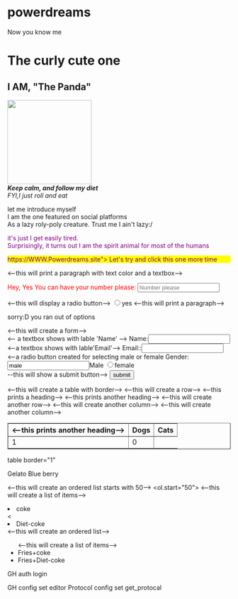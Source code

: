 # powerdreams
<html>
<head>
  <tittle> Now you know me</tittle>
<head>
<body>
    <div>
     <h1>The curly cute one</h1>
    <h2>I AM, "The Panda"</h2>
     </div>
    <IMG
SRC="Panda.png"
Width="190"/>
     <br>
    <b><i>Keep calm, and follow my diet</b></I>
       <br>
      <I>FYI,I just roll and eat</I>
    </div>
    <p> let me introduce myself <br>
    I am the one featured on social platforms<br>
    As a lazy roly-poly creature. Trust me I ain't lazy:/
      </p>
      </div>
     <P style ="color: purple">
     it's just I get easily tired.
    <br>
       Surprisingly, it turns out I am the spirit animal for most of the humans
        </p>
        </div>
   <P style="color: purple; background-color: yellow; width 25%>

    It's just I get easily tired.<br>
    Surprisingly,it turns out I am the spirit animal for most of the humans:
          </p>
        </div>
    <h5>we'll keep taking you back to experience the owesomeness:D</h5>
    <a
Href="https://WWW.Powerdreams.site">
 Let's try and click this one more time

   <--this will print a paragraph with text color and a textbox-->
   <p style="color:red;">
   Hey, Yes You can have your number please:
     <input type="text"
Placeholder="Number please">
  </p
  <--this will print a paragraph-->
  <p are you enjoying this video with us?</p>
  <--this will display a radio button-->
 <input type="radio">yes
  <--this will print a paragraph-->
  <p> sorry:D you ran out of options</p>
 <--this will create a form-->
<Form action="my-handing-form-page">
<-- a textbox shows with lable 'Name' -->
  Name:<input
Type="text"><br/>
  <--a textbox shows with lable'Email'-->
  Email::<input
type="text"><br/>
   <--a radio button created for selecting male or female
  Gender:<input
   <Type= "radio"
 Name="gender"
Value="male">Male
<Input type="radio"
 Name="gender"
Value="female">female
<br/>
  --this will show a submit button-->
  <button
type="submit">submit</button>
  </form>
  <--this will create a table with border-->
  <table border="1">
  <--this will create a row-->
     <tr>
  <--this prints a heading-->
   <th>
  <--this prints another heading-->
   <th>Dogs</th>
  <--this prints another heading-->
   <th>Cats</th>
      </tr>
   <--this will create another row-->
  <tr>
 <--this will create another column-->
  <td> 1</td>
 <--this will create another column-->
 <td>0</td>
  </tr>
 </table>

table border="1"
  <tr>
  <td>Gelato </td>
 <td> Blue berry</td>
   <tr>
</table>

  <--this will create an ordered list starts with 50-->
   <ol.start="50">
 <--this will create a list of items-->
  <li>coke</li>
  <<Li>Diet-coke</li>
</Ol>
 <--this will create an ordered list-->
<UL>
  <--this will create a list of items-->
<Li> Fries+coke</li>
<Li> Fries+Diet-coke</li>
  </UL>
GH auth login

GH config set editor<editor>
Protocol config set get_protocal
